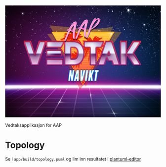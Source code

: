 ![img](doc/logo.jpg)

Vedtaksapplikasjon for AAP

# Topology
Se i `app/build/topology.puml` og lim inn resultatet i [plantuml-editor](https://plantuml-editor.kkeisuke.dev)